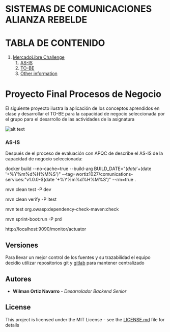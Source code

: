 # SISTEMAS DE COMUNICACIONES ALIANZA REBELDE
# TABLA DE CONTENIDO

1. [MercadoLibre Challenge](#ml-challenge)
    1. [AS-IS](#AS-IS)
    2. [TO-BE](#TO-BE)
    3. [Other information](#other-information)


# Proyecto Final Procesos de Negocio

El siguiente proyecto ilustra la aplicación de los conceptos aprendidos en clase  y desarrollar el TO-BE para la capacidad de negocio seleccionada por el grupo para el desarrollo de las actividades de la asignatura

![alt text](images/bpm.png "Modelo conceptual E-R del proceso Estratégico")

### AS-IS <a name="AS-IS"></a>

Después de el proceso de evaluación con APQC de describe el AS-IS de la capacidad de negocio seleccionada:

docker build --no-cache=true --build-arg BUILD_DATE="$(date '+%Y-%m-%d %H:%M:%S')" --build-arg BUILD_VERSION="v1.0.0-$(date '+%Y%m%d%H%M%S')" --tag=wortiz1027/comunications-services:"v1.0.0-$(date '+%Y%m%d%H%M%S')" --rm=true .

mvn clean test -P dev

mvn clean verify -P itest

mvn test org.owasp:dependency-check-maven:check

mvn sprint-boot:run -P prd

http://localhost:9090/monitor/actuator

## Versiones

Para llevar un mejor control de los fuentes y su trazabilidad el equipo decidio utilizar repositorios git y [gitlab]() para mantener centralizado

## Autores

* **Wilman Ortiz Navarro** - *Desarrolador Backend Senior*


## License

This project is licensed under the MIT License - see the [LICENSE.md](LICENSE.md) file for details